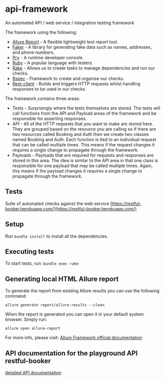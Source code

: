 # api-framework

An automated API / web service / integration testing framework

The framework using the following:

- [Allure Report](https://qameta.io/allure-report/) - A flexible lightweight test report tool.
- [Faker](https://github.com/faker-ruby/faker) - A library for generating fake data such as names, addresses, and phone numbers.
- [Pry](https://github.com/pry/pry) - A runtime developer console.
- [Ruby](https://www.ruby-lang.org/en/) - A popular language with testers.
- [Rake](https://ruby.github.io/rake/) - Allows us to create tasks to manage dependencies and run our checks.
- [Rspec](https://rspec.info/) - Framework to create and organise our checks.
- [Rest-client](https://github.com/rest-client/rest-client) - Builds and triggers HTTP requests whilst handling responses to be used in our checks.

The framework contains three areas:

<ul>
<li>Tests - Surprisingly where the tests themselves are stored. The tests will call functions from the API and Payload areas of the framework and be responsible for asserting responses.</li>
<li>API - All of the HTTP requests that you want to make are stored here. They are grouped based on the resource you are calling so if there are two resources called Booking and Auth then we create two classes named Booking and Auth. Each function is tied to an individual request that can be called multiple times. This means if the request changes it requires a single change to propagate through the framework.</li>
<li>Payloads - Payloads that are required for requests and responses are stored in this area. The idea is similar to the API area in that one class is responsible for one payload that may be called multiple times. Again, this means if the payload changes it requires a single change to propagate through the framework.</li>
</ul>

## Tests

Suite of automated checks against the web service [https://restful-booker.herokuapp.com/](https://restful-booker.herokuapp.com/)

## Setup

Run `bundle install` to install all the dependencies.

## Executing tests

To start tests, run: `bundle exec rake`

## Generating local HTML Allure report

To generate the report from existing Allure results you can use the following command:

```shell
allure generate report/allure-results --clean
```

When the report is generated you can open it in your default system browser. Simply run:

```shell
allure open allure-report
```

For more info, please visit: [Allure Framework official documentation](https://docs.qameta.io/allure-report)

## API documentation for the playground API restful-booker

[detailed API documentation](https://restful-booker.herokuapp.com/apidoc/index.html)
